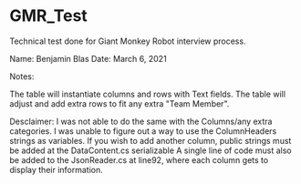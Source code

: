 # GMR_Test
Technical test done for Giant Monkey Robot interview process.

Name: Benjamin Blas
Date: March 6, 2021


Notes:

The table will instantiate columns and rows with Text fields.
The table will adjust and add extra rows to fit any extra "Team Member".

Desclaimer: I was not able to do the same with the Columns/any extra categories.
I was unable to figure out a way to use the ColumnHeaders strings as variables.
If you wish to add another column, public strings must be added at the DataContent.cs serializable
A single line of code must also be added to the JsonReader.cs at line92, where each column gets to display their information.